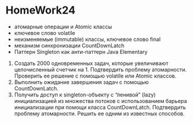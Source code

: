 # HomeWork24
- атомарные операции и Atomic классы
- ключевое слово volatile
- неизменяемые (immutable) классы, ключевое слово final
- механизм синхронизации CountDownLatch
- Паттерн Singleton как анти-паттерн
Java Elementary
1. Создать 2000 одновременных задач, которые увеличивают целочисленный счетчик на 1. Подтвердить проблему атомарности. Проверить ее решение с помощью volatile или Atomic классов.
2. Выполнить ожидание завершения задач с помощью CountDownLatch.
3. Получить доступ к singleton-объекту с “ленивой” (lazy) инициализацией из множества потоков с использованием барьера инициализации при помощи класса CountDownLatch. Подтвердить проблему атомарности. Решить ее одним из известных способов.
